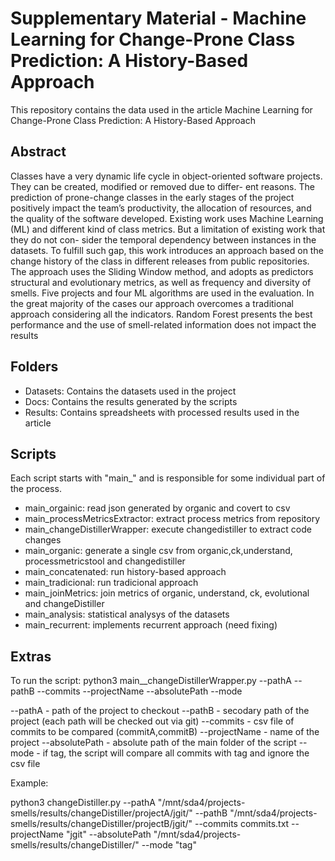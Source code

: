 # Supplementary Material - Machine Learning for Change-Prone Class Prediction: A History-Based Approach

This repository contains the data used in the article Machine Learning for Change-Prone Class Prediction: A History-Based Approach

## Abstract

Classes have a very dynamic life cycle in object-oriented software
projects. They can be created, modified or removed due to differ-
ent reasons. The prediction of prone-change classes in the early
stages of the project positively impact the team’s productivity, the
allocation of resources, and the quality of the software developed.
Existing work uses Machine Learning (ML) and different kind of
class metrics. But a limitation of existing work that they do not con-
sider the temporal dependency between instances in the datasets.
To fulfill such gap, this work introduces an approach based on
the change history of the class in different releases from public
repositories. The approach uses the Sliding Window method, and
adopts as predictors structural and evolutionary metrics, as well
as frequency and diversity of smells. Five projects and four ML
algorithms are used in the evaluation. In the great majority of the
cases our approach overcomes a traditional approach considering
all the indicators. Random Forest presents the best performance and
the use of smell-related information does not impact the results


## Folders

- Datasets: Contains the datasets used in the project
- Docs: Contains the results generated by the scripts
- Results: Contains spreadsheets with processed results used in the article




## Scripts
Each script starts with "main_" and is responsible for some individual part of the process.

- main_orgainic: read json generated by organic and covert to csv  
- main_processMetricsExtractor: extract process metrics from repository  
- main_changeDistillerWrapper: execute changedistiller to extract code changes  
- main_organic: generate a single csv from organic,ck,understand, processmetricstool and changedistiller  
- main_concatenated:  run history-based approach   
- main_tradicional: run tradicional approach  
- main_joinMetrics: join metrics of organic, understand, ck, evolutional and changeDistiller  
- main_analysis: statistical analysys of the datasets  
- main_recurrent: implements recurrent approach (need fixing)  
## Extras

To run the script: python3 main__changeDistillerWrapper.py --pathA --pathB --commits --projectName --absolutePath --mode  

--pathA - path of the project to checkout --pathB - secodary path of the project (each path will be checked out via git) --commits - csv file of commits to be compared (commitA,commitB) --projectName - name of the project --absolutePath - absolute path of the main folder of the script --mode - if tag, the script will compare all commits with tag and ignore the csv file 

Example: 

python3 changeDistiller.py --pathA "/mnt/sda4/projects-smells/results/changeDistiller/projectA/jgit/" --pathB "/mnt/sda4/projects-smells/results/changeDistiller/projectB/jgit/" --commits commits.txt --projectName "jgit" --absolutePath "/mnt/sda4/projects-smells/results/changeDistiller/" --mode "tag" 
